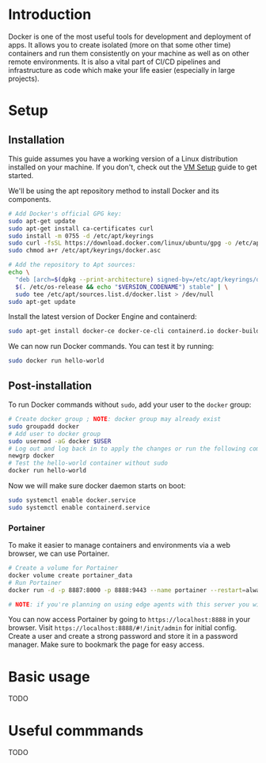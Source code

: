 # Introduction

Docker is one of the most useful tools for development and deployment of apps. It allows you to create isolated (more on that some other time) containers and run them consistently on your machine as well as on other remote environments. It is also a vital part of CI/CD pipelines and infrastructure as code which make your life easier (especially in large projects).

# Setup

## Installation

This guide assumes you have a working version of a Linux distribution installed on your machine. If you don't, check out the [VM Setup](vm-setup.md) guide to get started.

We'll be using the apt repository method to install Docker and its components.

```sh
# Add Docker's official GPG key:
sudo apt-get update
sudo apt-get install ca-certificates curl
sudo install -m 0755 -d /etc/apt/keyrings
sudo curl -fsSL https://download.docker.com/linux/ubuntu/gpg -o /etc/apt/keyrings/docker.asc
sudo chmod a+r /etc/apt/keyrings/docker.asc

# Add the repository to Apt sources:
echo \
  "deb [arch=$(dpkg --print-architecture) signed-by=/etc/apt/keyrings/docker.asc] https://download.docker.com/linux/ubuntu \
  $(. /etc/os-release && echo "$VERSION_CODENAME") stable" | \
  sudo tee /etc/apt/sources.list.d/docker.list > /dev/null
sudo apt-get update
```

Install the latest version of Docker Engine and containerd:

```sh
sudo apt-get install docker-ce docker-ce-cli containerd.io docker-buildx-plugin docker-compose-plugin -y
```

We can now run Docker commands. You can test it by running:

```sh
sudo docker run hello-world
```

## Post-installation

To run Docker commands without `sudo`, add your user to the `docker` group:

```sh
# Create docker group ; NOTE: docker group may already exist
sudo groupadd docker
# Add user to docker group
sudo usermod -aG docker $USER
# Log out and log back in to apply the changes or run the following command
newgrp docker
# Test the hello-world container without sudo
docker run hello-world
```

Now we will make sure docker daemon starts on boot:

```sh
sudo systemctl enable docker.service
sudo systemctl enable containerd.service
```

### Portainer

To make it easier to manage containers and environments via a web browser, we can use Portainer.

```sh
# Create a volume for Portainer
docker volume create portainer_data
# Run Portainer
docker run -d -p 8887:8000 -p 8888:9443 --name portainer --restart=always -v /var/run/docker.sock:/var/run/docker.sock -v portainer_data:/data portainer/portainer-ce:latest

# NOTE: if you're planning on using edge agents with this server you will need to use -p 8000:8000
```

You can now access Portainer by going to `https://localhost:8888` in your browser. Visit `https://localhost:8888/#!/init/admin` for initial config. Create a user and create a strong password and store it in a password manager. Make sure to bookmark the page for easy access.

# Basic usage

TODO

# Useful commmands

TODO

```

```
